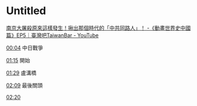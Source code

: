 # Untitled
[南京大屠殺原來這樣發生！揪出那個時代的「中共同路人」！ -《動畫世界史中國篇》EP5｜臺灣吧TaiwanBar - YouTube](https://www.youtube.com/watch?v=AV_CAHWGsuw&ab_channel=TaiwanBar)


[00:04](https://www.youtube.com/watch?v=AV_CAHWGsuw&ab_channel=TaiwanBar#t=4.521396952316284)
中日戰爭

[01:15](https://www.youtube.com/watch?v=AV_CAHWGsuw&ab_channel=TaiwanBar#t=75.13674698474121)
開始

[01:29](https://www.youtube.com/watch?v=AV_CAHWGsuw&ab_channel=TaiwanBar#t=89.4804708474121)
盧溝橋

[02:09](https://www.youtube.com/watch?v=AV_CAHWGsuw&ab_channel=TaiwanBar#t=129.73658803433227)
最後關頭

[02:20](https://www.youtube.com/watch?v=AV_CAHWGsuw&ab_channel=TaiwanBar#t=140.9482974043579)
